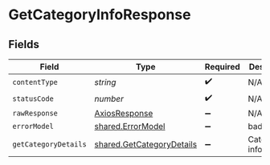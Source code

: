 # GetCategoryInfoResponse


## Fields

| Field                                                                  | Type                                                                   | Required                                                               | Description                                                            |
| ---------------------------------------------------------------------- | ---------------------------------------------------------------------- | ---------------------------------------------------------------------- | ---------------------------------------------------------------------- |
| `contentType`                                                          | *string*                                                               | :heavy_check_mark:                                                     | N/A                                                                    |
| `statusCode`                                                           | *number*                                                               | :heavy_check_mark:                                                     | N/A                                                                    |
| `rawResponse`                                                          | [AxiosResponse](https://axios-http.com/docs/res_schema)                | :heavy_minus_sign:                                                     | N/A                                                                    |
| `errorModel`                                                           | [shared.ErrorModel](../../models/shared/errormodel.md)                 | :heavy_minus_sign:                                                     | bad request                                                            |
| `getCategoryDetails`                                                   | [shared.GetCategoryDetails](../../models/shared/getcategorydetails.md) | :heavy_minus_sign:                                                     | Category informations                                                  |